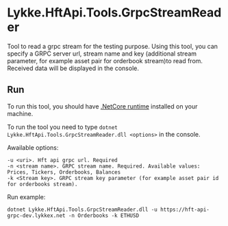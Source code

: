 # Lykke.HftApi.Tools.GrpcStreamReader
Tool to read a grpc stream for the testing purpose. Using this tool, you can specify a GRPC server url, stream name and key 
(additional stream parameter, for example asset pair for orderbook stream)to read from. Received data will be displayed in the console.

## Run

To run this tool, you should have [.NetCore runtime](https://www.microsoft.com/net/download) installed on your machine.

To run the tool you need to type ```dotnet Lykke.HftApi.Tools.GrpcStreamReader.dll <options>``` in the console.

Awailable options:

```
-u <uri>. Hft api grpc url. Required
-n <stream name>. GRPC stream name. Required. Available values: Prices, Tickers, Orderbooks, Balances
-k <Stream key>. GRPC stream key parameter (for example asset pair id for orderbooks stream).
```

Run example:

```
dotnet Lykke.HftApi.Tools.GrpcStreamReader.dll -u https://hft-api-grpc-dev.lykkex.net -n Orderbooks -k ETHUSD
```
